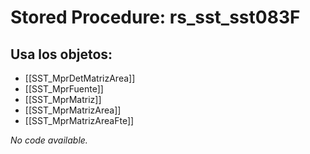 # Stored Procedure: rs_sst_sst083F

## Usa los objetos:
- [[SST_MprDetMatrizArea]]
- [[SST_MprFuente]]
- [[SST_MprMatriz]]
- [[SST_MprMatrizArea]]
- [[SST_MprMatrizAreaFte]]

*No code available.*
